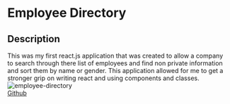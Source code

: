 # Employee Directory  
 
## Description
This was my first react.js application that was created to allow a company to search through there list of employees and find non private information and sort them by name or gender. This application allowed for me to get a stronger grip on writing react and using components and classes.
</br>
![employee-directory](https://user-images.githubusercontent.com/76064269/120524844-80a13200-c3a5-11eb-8bac-873d1a035fd9.png)
</br>
[Github](https://github.com/aaronweiner2016/Employee-Directory/edit/master/README.md)
